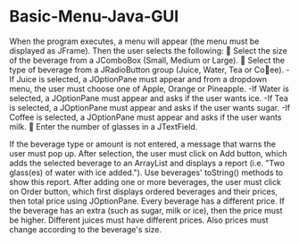 # Basic-Menu-Java-GUI

When the program executes, a menu will appear (the menu must be displayed
as JFrame). Then the user selects the following:
 Select the size of the beverage from a JComboBox (Small, Medium or
Large).
 Select the type of beverage from a JRadioButton group (Juice, Water,
Tea or Coee).
 -If Juice is selected, a JOptionPane must appear and from a dropdown
menu, the user must choose one of Apple, Orange or Pineapple.
 -If Water is selected, a JOptionPane must appear and asks if the user
wants ice.
 -If Tea is selected, a JOptionPane must appear and asks if the user
wants sugar.
 -If Coffee is selected, a JOptionPane must appear and asks if the user
wants milk.
 Enter the number of glasses in a JTextField.

If the beverage type or amount is not entered, a message that warns the user
must pop up.
After selection, the user must click on Add button, which adds the selected
beverage to an ArrayList and displays a report (i.e. "Two glass(es) of water
with ice added."). Use beverages' toString() methods to show this report. After
adding one or more beverages, the user must click on Order button, which first
displays ordered beverages and their prices, then total price using JOptionPane.
Every beverage has a different price. If the beverage has an extra (such as
sugar, milk or ice), then the price must be higher. Different juices must have
different prices. Also prices must change according to the beverage's size.
